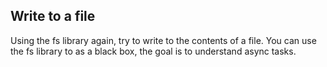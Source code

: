 ## Write to a file

Using the fs library again, try to write to the contents of a file.
You can use the fs library to as a black box, the goal is to understand async tasks.
